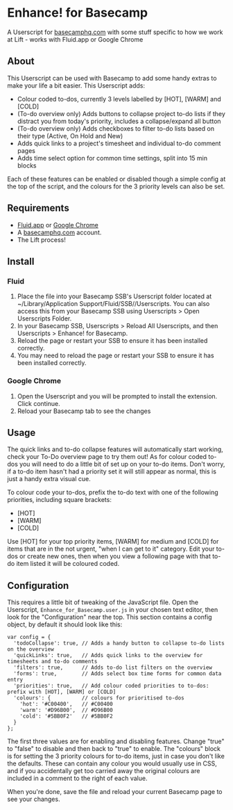 # Enhance! for Basecamp

A Userscript for [basecamphq.com](http://basecamphq.com)  with some stuff specific to how we work at Lift - works with Fluid.app or Google Chrome

## About

This Userscript can be used with Basecamp to add some handy extras to make your life a bit easier. This Userscript adds:

* Colour coded to-dos, currently 3 levels labelled by [HOT], [WARM] and [COLD]
* (To-do overview only) Adds buttons to collapse project to-do lists if they distract you from today's priority, includes a collapse/expand all button
* (To-do overview only) Adds checkboxes to filter to-do lists based on their type (Active, On Hold and New)
* Adds quick links to a project's timesheet and individual to-do comment pages
* Adds time select option for common time settings, split into 15 min blocks

Each of these features can be enabled or disabled though a simple config at the top of the script, and the colours for the 3 priority levels can also be set.

## Requirements

* [Fluid.app](http://fluidapp.com/) or [Google Chrome](http://www.google.com/chrome)
* A [basecamphq.com](http://basecamphq.com) account.
* The Lift process!

## Install

### Fluid

1. Place the file into your Basecamp SSB's Userscript folder located at ~/Library/Application Support/Fluid/SSB/<your-ssb-name>/Userscripts. You can also access this from your Basecamp SSB using Userscripts > Open Userscripts Folder.
2. In your Basecamp SSB, Userscripts > Reload All Userscripts, and then Userscripts > Enhance! for Basecamp.
3. Reload the page or restart your SSB to ensure it has been installed correctly.
4. You may need to reload the page or restart your SSB to ensure it has been installed correctly.

### Google Chrome

1. Open the Userscript and you will be prompted to install the extension. Click continue.
2. Reload your Basecamp tab to see the changes

## Usage

The quick links and to-do collapse features will automatically start working, check your To-Do overview page to try them out! As for colour coded to-dos you will need to do a little bit of set up on your to-do items. Don't worry, if a to-do item hasn't had a priority set it will still appear as normal, this is just a handy extra visual cue.

To colour code your to-dos, prefix the to-do text with one of the following priorities, including square brackets:

* [HOT]
* [WARM]
* [COLD]

Use [HOT] for your top priority items, [WARM] for medium and [COLD] for items that are in the not urgent, "when I can get to it" category. Edit your to-dos or create new ones, then when you view a following page with that to-do item listed it will be coloured coded.

## Configuration

This requires a little bit of tweaking of the JavaScript file. Open the Userscript, `Enhance_for_Basecamp.user.js` in your chosen text editor, then look for the "Configuration" near the top. This section contains a config object, by default it should look like this:

    var config = {
      'todoCollapse': true, // Adds a handy button to collapse to-do lists on the overview
      'quickLinks': true,   // Adds quick links to the overview for timesheets and to-do comments
      'filters': true,      // Adds to-do list filters on the overview
      'forms': true,        // Adds select box time forms for common data entry
      'priorities': true,   // Add colour coded priorities to to-dos: prefix with [HOT], [WARM] or [COLD]
      'colours': {          // colours for prioritised to-dos
        'hot': '#C00400',   // #C00400
        'warm': '#D96B00',  // #D96B00
        'cold': '#5BB0F2'   // #5BB0F2
      }
    };

The first three values are for enabling and disabling features. Change "true" to "false" to disable and then back to "true" to enable. The "colours" block is for setting the 3 priority colours for to-do items, just in case you don't like the defaults. These can contain any colour you would usually use in CSS, and if you accidentally get too carried away the original colours are included in a comment to the right of each value.

When you're done, save the file and reload your current Basecamp page to see your changes.
